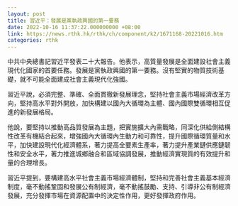 ```yaml
---
layout: post
title: 習近平：發展是黨執政興國的第一要務
date: 2022-10-16 11:37:22.000000000 +08:00
link: https://news.rthk.hk/rthk/ch/component/k2/1671168-20221016.htm
categories: rthk
---
```


中共中央總書記習近平發表二十大報告。他表示，高質量發展是全面建設社會主義現代化國家的首要任務。發展是黨執政興國的第一要務。沒有堅實的物質技術基礎，就不可能全面建成社會主義現代化強國。

習近平說，必須完整、準確、全面貫徹新發展理念，堅持社會主義市場經濟改革方向，堅持高水平對外開放，加快構建以國內大循環為主體、國內國際雙循環相互促進的新發展格局。

他說，要堅持以推動高品質發展為主題，把實施擴大內需戰略，同深化供給側結構性改革有機結合起來，增強國內大循環內生動力和可靠性，提升國際循環質量和水平，加快建設現代化經濟體系，著力提高全要素生產率，著力提升產業鏈供應鏈韌性和安全水平，著力推進城鄉融合和區域協調發展，推動經濟實現質的有效提升和量的合理增長。

習近平提到，要構建高水平社會主義市場經濟體制，堅持和完善社會主義基本經濟制度，毫不動搖鞏固和發展公有制經濟，毫不動搖鼓勵、支持、引導非公有制經濟發展，充分發揮市場在資源配置中的決定性作用，更好發揮政府作用。
